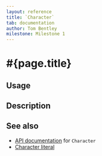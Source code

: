 ```yaml
---
layout: reference
title: `Character`
tab: documentation
author: Tom Bentley
milestone: Milestone 1
---
```


# #{page.title}

## Usage 

## Description

## See also

* [API documentation](#{site.urls.apidoc}/ceylon/language/Character.html) for `Character`
* [Character literal](/documentation/reference/literal/character)

